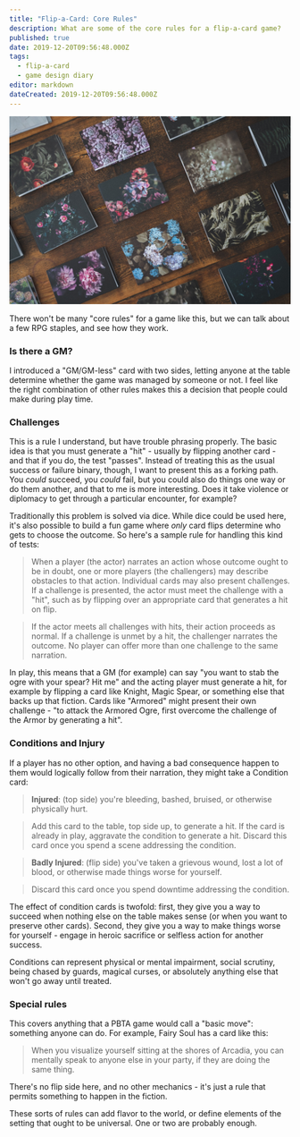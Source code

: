 ```yaml
---
title: "Flip-a-Card: Core Rules"
description: What are some of the core rules for a flip-a-card game?
published: true
date: 2019-12-20T09:56:48.000Z
tags:
  - flip-a-card
  - game design diary
editor: markdown
dateCreated: 2019-12-20T09:56:48.000Z
---
```


![Featured Image](flip-a-card-core-rules.jpg)

There won't be many "core rules" for a game like this, but we can talk about a few RPG staples, and see how they work.

### Is there a GM?

I introduced a "GM/GM-less" card with two sides, letting anyone at the table determine whether the game was managed by someone or not. I feel like the right combination of other rules makes this a decision that people could make during play time.

### Challenges

This is a rule I understand, but have trouble phrasing properly. The basic idea is that you must generate a "hit" - usually by flipping another card - and that if you do, the test "passes". Instead of treating this as the usual success or failure binary, though, I want to present this as a forking path. You _could_ succeed, you _could_ fail, but you could also do things one way or do them another, and that to me is more interesting. Does it take violence or diplomacy to get through a particular encounter, for example?

Traditionally this problem is solved via dice. While dice could be used here, it's also possible to build a fun game where _only_ card flips determine who gets to choose the outcome. So here's a sample rule for handling this kind of tests:

> When a player (the actor) narrates an action whose outcome ought to be in doubt, one or more players (the challengers) may describe obstacles to that action. Individual cards may also present challenges. If a challenge is presented, the actor must meet the challenge with a "hit", such as by flipping over an appropriate card that generates a hit on flip.

> If the actor meets all challenges with hits, their action proceeds as normal. If a challenge is unmet by a hit, the challenger narrates the outcome. No player can offer more than one challenge to the same narration.

In play, this means that a GM (for example) can say "you want to stab the ogre with your spear? Hit me" and the acting player must generate a hit, for example by flipping a card like Knight, Magic Spear, or something else that backs up that fiction. Cards like "Armored" might present their own challenge - "to attack the Armored Ogre, first overcome the challenge of the Armor by generating a hit".

### Conditions and Injury

If a player has no other option, and having a bad consequence happen to them would logically follow from their narration, they might take a Condition card:

> **Injured**: (top side) you're bleeding, bashed, bruised, or otherwise physically hurt.

> Add this card to the table, top side up, to generate a hit. If the card is already in play, aggravate the condition to generate a hit. Discard this card once you spend a scene addressing the condition.

> **Badly Injured**: (flip side) you've taken a grievous wound, lost a lot of blood, or otherwise made things worse for yourself.

> Discard this card once you spend downtime addressing the condition.

The effect of condition cards is twofold: first, they give you a way to succeed when nothing else on the table makes sense (or when you want to preserve other cards). Second, they give you a way to make things worse for yourself - engage in heroic sacrifice or selfless action for another success.

Conditions can represent physical or mental impairment, social scrutiny, being chased by guards, magical curses, or absolutely anything else that won't go away until treated.

### Special rules

This covers anything that a PBTA game would call a "basic move": something anyone can do. For example, Fairy Soul has a card like this:

> When you visualize yourself sitting at the shores of Arcadia, you can mentally speak to anyone else in your party, if they are doing the same thing.

There's no flip side here, and no other mechanics - it's just a rule that permits something to happen in the fiction.

These sorts of rules can add flavor to the world, or define elements of the setting that ought to be universal. One or two are probably enough.


    